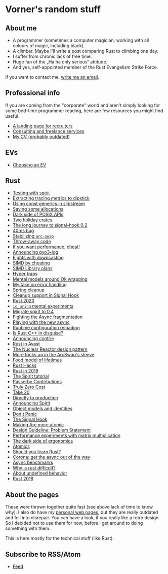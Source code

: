 # Vorner's random stuff

## About me

* A programmer (sometimes a computer magician, working with all colours of
  magic, including black).
* A climber. Maybe I'll write a post comparing Rust to climbing one day.
* I suffer from chronic lack of free time.
* Huge fan of the „Ha ha only serious“ attitude.
* And yes, self-appointed member of the Rust Evangelism Strike Force.

If you want to contact me, [write me an email](mailto:vorner@vorner.cz).

## Professional info

If you are coming from the "corporate" world and aren't simply looking for some
bed-time programmer reading, here are few resources you might find useful.

* [A landing page for recruiters](landing-page.md)
* [Consulting and freelance services](services.md)
* [My CV (probably outdated)](https://vorner.cz/download/cv.pdf)

## EVs

* [Choosing an EV](_posts/2022-05-06-choosing-ev.md)

## Rust

* [Testing with spirit](_posts/2021-10-10-testing-with-spirit.md)
* [Extracting tracing metrics to dipstick](_posts/2021-04-11-tracing-dipstick.md)
* [Using const generics in slipstream](_posts/2021-03-28-const-generic-slipstreem.md)
* [Saving some allocations](_posts/2021-01-31-saving-some-allocations.md)
* [Dark side of POSIX APIs](_posts/2021-01-03-dark-side-of-posix-apis.md)
* [Two holiday crates](_posts/2020-12-28-holiday-crates.md)
* [The long journey to signal-hook 0.2](_posts/2020-11-25-long-journey-to-signal-hook.md)
* [40ms bug](_posts/2020-11-06-40-ms-bug.md)
* [Stabilizing `arc-swap`](_posts/2020-10-31-stabilizing-arc-swap.md)
* [Throw-away code](_posts/2020-09-20-throw-away-code.md)
* [If you want performance, cheat!](_posts/2020-09-03-performance-cheating.md)
* [Announcing pyo3-log](_posts/2020-08-08-pyo3-log.md)
* [Fights with downcasting](_posts/2020-08-02-fights-with-downcasting.md)
* [SIMD by cheating](_posts/2020-06-21-simd-by-cheating.md)
* [SIMD Library plans](_posts/2020-05-08-simd-library-plans.md)
* [Hyper traps](_posts/2020-04-13-hyper-traps.md)
* [Mental models around Ok wrapping](_posts/2020-04-09-wrapping-mental-models.md)
* [My take on error handling](_posts/2020-04-05-error-handling.md)
* [Spring cleanup](_posts/2020-03-01-spring-cleanup.md)
* [Cleanup support in Signal Hook](_posts/2019-11-24-signal-hook-cleanup.md)
* [Rust 2020](_posts/2019-11-12-rust-2020.md)
* [`io_uring` mental experiments](_posts/2019-11-03-io-uring-mental-experiments.md)
* [Migrate spirit to 0.4](_posts/2019-10-19-migrate-spirit-to-0-4.md)
* [Fighting the Async fragmentation](_posts/2019-09-29-figthting-the-async-fragmentation.md)
* [Playing with the new async](_posts/2019-09-15-play-with-new-async.md)
* [Runtime configuration reloading](_posts/2019-08-11-runtime-configuration-reloading.md)
* [Is Rust C++ in disguise?](_posts/2019-07-20-cpp-in-disguise.md)
* [Announcing contrie](_posts/2019-06-09-announcing-contrie.md)
* [Rust in Avast](_posts/2019-05-19-rust-in-avast.md)
* [The Nuclear Reactor design pattern](_posts/2019-04-21-nuclear-reactor-design-pattern.md)
* [More tricks up in the ArcSwap's sleeve](_posts/2019-04-06-tricks-in-arc-swap.md)
* [Food model of lifetimes](_posts/2019-03-20-food-lifetimes.md)
* [Rust Hacks](_posts/2019-02-03-hacks.md)
* [Rust in 2019](_posts/2018-12-27-rust-2019.md)
* [The Spirit tutorial](_posts/2018-12-09-Spirit-Tutorial.md)
* [Passerby Contributions](_posts/2018-11-18-passerby-contributions.md)
* [Truly Zero Cost](_posts/2018-11-11-truly-zero-cost.md)
* [Take 20](_posts/2018-10-21-Take-20.md)
* [Directly to production](_posts/2018-09-25-Directly-To-Production.md)
* [Announcing Spirit](_posts/2018-09-03-Announcing-Spirit.md)
* [Object models and identities](_posts/2018-08-12-Object-models-and-identities.md)
* [Don't Panic](_posts/2018-07-22-dont_panic.md)
* [The Signal Hook](_posts/2018-06-28-signal-hook.md)
* [Making Arc more atomic](_posts/2018-06-24-arc-more-atomic.md)
* [Design Guideline: Problem Statement](_posts/2018-06-10-design-guideline-problem-statement.md)
* [Performance experiments with matrix multiplication](_posts/2018-05-12-Mat-perf.md)
* [The dark side of ergonomics](_posts/2018-04-08-Dark-side-of-ergonomics.md)
* [Atomics](_posts/2018-03-25-Atomics.md)
* [Should you learn Rust?](_posts/2018-03-11-Should-you-learn-rust.md)
* [Corona: get the async out of the way](corona-04.md)
* [Async benchmarks](async-bench.md)
* [Why is rust difficult?](difficult.md)
* [About undefined behavior](undefined.md)
* [Rust 2018](rust-2018.md)

## About the pages

These were thrown together quite fast (see above lack of time to know why). I
also do have my [personal web pages](https://vorner.cz/en), but they are really
outdated and fell into disrepair. You can have a look, if you really like a
retro design. So I decided not to use them for now, before I get around to doing
something with them.

This is here mostly for the technical stuff (like Rust).

## Subscribe to RSS/Atom
* [Feed](/feed.xml)
